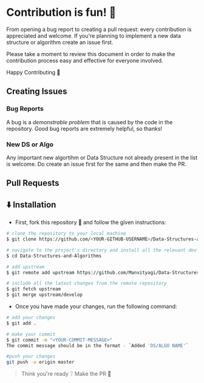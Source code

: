 # Contribution is fun! :green_heart:
From opening a bug report to creating a pull request: every contribution is appreciated and welcome. If you're planning to implement a new data structure or algorithm create an issue first. 

Please take a moment to review this document in order to make the contribution process easy and effective for everyone involved.

Happy Contributing :slightly_smiling_face:

## Creating Issues
### Bug Reports 
A bug is a _demonstrable problem_ that is caused by the code in the repository.
Good bug reports are extremely helpful, so thanks!

### New DS or Algo 
Any important new algortihm or Data Structure not already present in the list is welcome. 
Do create an issue first for the same and then make the PR. 

## Pull Requests

## :arrow_down: Installation

- First, fork this repository :fork_and_knife: and follow the given instructions:

```bash
# clone the repository to your local machine
$ git clone https://github.com/<YOUR-GITHUB-USERNAME>/Data-Structures-and-Algorithms.git

# navigate to the project's directory and install all the relevant dev-dependencies
$ cd Data-Structures-and-Algorithms

# add upstream 
$ git remote add upstream https://github.com/Manvityagi/Data-Structures-and-Algorithms

# include all the latest changes from the remote repository
$ git fetch upstream
$ git merge upstream/develop
```

- Once you have made your changes, run the following command:

```bash
# add your changes
$ git add .

# make your commit
$ git commit -m "<YOUR-COMMIT-MESSAGE>"
The commit message should be in the format - `Added 'DS/ALGO NAME'`

#push your changes
git push -u origin master
```

> Think you're ready :grey_question: Make the PR :tropical_drink:
